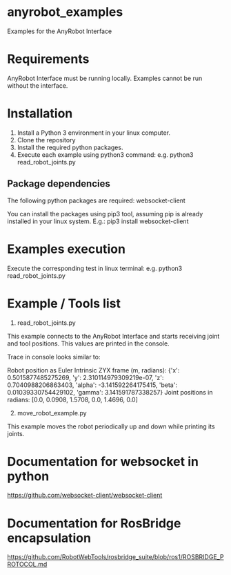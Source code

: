 # anyrobot_examples

Examples for the AnyRobot Interface

# Requirements

AnyRobot Interface must be running locally. Examples cannot be run without the interface.

# Installation

1. Install a Python 3 environment in your linux computer.
2. Clone the repository
3. Install the required python packages.
4. Execute each example using python3 command: e.g. python3 read_robot_joints.py

## Package dependencies

The following python packages are required: websocket-client

You can install the packages using pip3 tool, assuming pip is already installed in your linux system.
E.g.: pip3 install websocket-client

# Examples execution

Execute the corresponding test in linux terminal: e.g. python3 read_robot_joints.py

# Example / Tools list

1. read_robot_joints.py

This example connects to the AnyRobot Interface and starts receiving joint and tool positions. This values are printed in the console.

Trace in console looks similar to:

Robot position as Euler Intrinsic ZYX frame (m, radians): {'x': 0.5015877485275269, 'y': 2.310114979309219e-07, 'z': 0.7040988206863403, 'alpha': -3.141592264175415, 'beta': 0.01039330754429102, 'gamma': 3.141591787338257}
Joint positions in radians: [0.0, 0.0908, 1.5708, 0.0, 1.4696, 0.0]


2. move_robot_example.py

This example moves the robot periodically up and down while printing its joints.

# Documentation for websocket in python

https://github.com/websocket-client/websocket-client

# Documentation for RosBridge encapsulation

https://github.com/RobotWebTools/rosbridge_suite/blob/ros1/ROSBRIDGE_PROTOCOL.md